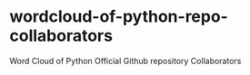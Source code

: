 # wordcloud-of-python-repo-collaborators
Word Cloud of Python Official Github repository Collaborators
